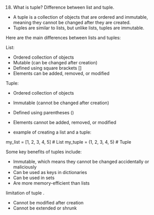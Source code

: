 18. What is tuple? Difference between list and tuple. 

- A tuple is a collection of objects that are ordered and immutable, meaning they cannot be changed after they are created. 
- Tuples are similar to lists, but unlike lists, tuples are immutable.

Here are the main differences between lists and tuples:

List:

- Ordered collection of objects
- Mutable (can be changed after creation)
- Defined using square brackets []
- Elements can be added, removed, or modified

Tuple:

- Ordered collection of objects
- Immutable (cannot be changed after creation)
- Defined using parentheses ()
- Elements cannot be added, removed, or modified

-  example of creating a list and a tuple:

my_list = [1, 2, 3, 4, 5]  # List
my_tuple = (1, 2, 3, 4, 5)  # Tuple


Some key benefits of tuples include:

- Immutable, which means they cannot be changed accidentally or maliciously
- Can be used as keys in dictionaries
- Can be used in sets
- Are more memory-efficient than lists

limitation of tuple .

- Cannot be modified after creation
- Cannot be extended or shrunk
